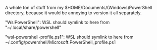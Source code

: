 A whole ton of stuff from my $HOME/Documents/(Windows)PowerShell directory, because it would be annoying to version it all separately.

"WslPowerShell": WSL should symlink to here from "~/.local/share/powershell"

"wsl-powershell-profile.ps1": WSL should symlink to here from ~/.config/powershell/Microsoft.PowerShell_profile.ps1
